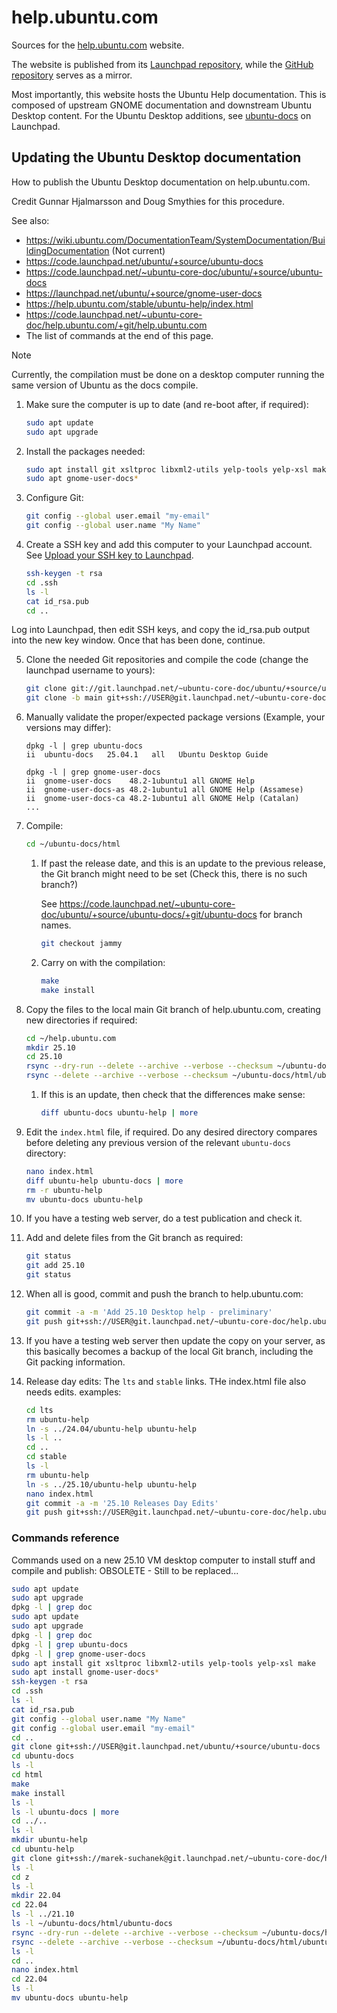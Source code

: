 # help.ubuntu.com

Sources for the [help.ubuntu.com](https://help.ubuntu.com/) website.

The website is published from its [Launchpad repository](https://launchpad.net/help.ubuntu.com), while the [GitHub repository](https://github.com/canonical/help.ubuntu.com) serves as a mirror.

Most importantly, this website hosts the Ubuntu Help documentation. This is composed of upstream GNOME documentation and downstream Ubuntu Desktop content. For the Ubuntu Desktop additions, see [ubuntu-docs](https://launchpad.net/ubuntu/+source/ubuntu-docs) on Launchpad.

## Updating the Ubuntu Desktop documentation

How to publish the Ubuntu Desktop documentation on help.ubuntu.com.

Credit Gunnar Hjalmarsson and Doug Smythies for this procedure.

See also:

* <https://wiki.ubuntu.com/DocumentationTeam/SystemDocumentation/BuildingDocumentation> (Not current)
* <https://code.launchpad.net/ubuntu/+source/ubuntu-docs>
* <https://code.launchpad.net/~ubuntu-core-doc/ubuntu/+source/ubuntu-docs>
* <https://launchpad.net/ubuntu/+source/gnome-user-docs>
* <https://help.ubuntu.com/stable/ubuntu-help/index.html>
* <https://code.launchpad.net/~ubuntu-core-doc/help.ubuntu.com/+git/help.ubuntu.com>
* The list of commands at the end of this page.

> [!NOTE]
> Currently, the compilation must be done on a desktop computer running the same version of Ubuntu as the docs compile.

1. Make sure the computer is up to date (and re-boot after, if required):

    ```bash
    sudo apt update
    sudo apt upgrade
    ```

2. Install the packages needed:

    ```bash
    sudo apt install git xsltproc libxml2-utils yelp-tools yelp-xsl make
    sudo apt gnome-user-docs*
    ```

3. Configure Git:

    ```bash
    git config --global user.email "my-email"
    git config --global user.name "My Name"
    ```

4. Create a SSH key and add this computer to your Launchpad account. See [Upload your SSH key to Launchpad](https://wiki.ubuntu.com/DocumentationTeam/SystemDocumentation/Repository#DocumentationTeam.2FSystemDocumentation.2FBzrCommon.Upload_your_SSH_key_to_Launchpad).
 
    ```bash
    ssh-keygen -t rsa
    cd .ssh
    ls -l
    cat id_rsa.pub
    cd ..
    ```

Log into Launchpad, then edit SSH keys, and copy the id_rsa.pub output into the new key window.
Once that has been done, continue.

5. Clone the needed Git repositories and compile the code (change the launchpad username to yours):

    ```bash
    git clone git://git.launchpad.net/~ubuntu-core-doc/ubuntu/+source/ubuntu-docs
    git clone -b main git+ssh://USER@git.launchpad.net/~ubuntu-core-doc/help.ubuntu.com
    ```

6. Manually validate the proper/expected package versions (Example, your versions may differ):

    ```text
    dpkg -l | grep ubuntu-docs
    ii  ubuntu-docs   25.04.1   all   Ubuntu Desktop Guide
    ```

    ```text
    dpkg -l | grep gnome-user-docs
    ii  gnome-user-docs    48.2-1ubuntu1 all GNOME Help
    ii  gnome-user-docs-as 48.2-1ubuntu1 all GNOME Help (Assamese)
    ii  gnome-user-docs-ca 48.2-1ubuntu1 all GNOME Help (Catalan)
    ...
    ```

7. Compile:

    ```bash
    cd ~/ubuntu-docs/html
    ```

    1. If past the release date, and this is an update to the previous release, the Git branch might need to be set (Check this, there is no such branch?)

        See <https://code.launchpad.net/~ubuntu-core-doc/ubuntu/+source/ubuntu-docs/+git/ubuntu-docs> for branch names.

        ```bash
        git checkout jammy
        ```

    2. Carry on with the compilation:

        ```bash
        make
        make install
        ```

8. Copy the files to the local main Git branch of help.ubuntu.com, creating new directories if required:

    ```bash
    cd ~/help.ubuntu.com
    mkdir 25.10
    cd 25.10
    rsync --dry-run --delete --archive --verbose --checksum ~/ubuntu-docs/html/ubuntu-docs ./
    rsync --delete --archive --verbose --checksum ~/ubuntu-docs/html/ubuntu-docs ./
    ```

    1. If this is an update, then check that the differences make sense:

        ```bash
        diff ubuntu-docs ubuntu-help | more
        ```



9. Edit the `index.html` file, if required. Do any desired directory compares before deleting any previous version of the relevant `ubuntu-docs` directory:

    ```bash
    nano index.html
    diff ubuntu-help ubuntu-docs | more
    rm -r ubuntu-help
    mv ubuntu-docs ubuntu-help
    ```

10. If you have a testing web server, do a test publication and check it.

11. Add and delete files from the Git branch as required:

    ```bash
    git status
    git add 25.10
    git status
    ```

12. When all is good, commit and push the branch to help.ubuntu.com:

    ```bash
    git commit -a -m 'Add 25.10 Desktop help - preliminary'
    git push git+ssh://USER@git.launchpad.net/~ubuntu-core-doc/help.ubuntu.com
    ```

13. If you have a testing web server then update the copy on your server, as this basically becomes a backup of the local Git branch, including the Git packing information.

14. Release day edits: The `lts` and `stable` links. THe index.html file also needs edits. examples:

    ```bash
    cd lts
    rm ubuntu-help
    ln -s ../24.04/ubuntu-help ubuntu-help
    ls -l ..
    cd ..
    cd stable
    ls -l
    rm ubuntu-help
    ln -s ../25.10/ubuntu-help ubuntu-help
    nano index.html
    git commit -a -m '25.10 Releases Day Edits'
    git push git+ssh://USER@git.launchpad.net/~ubuntu-core-doc/help.ubuntu.com
    ```

### Commands reference

Commands used on a new 25.10 VM desktop computer to install stuff and compile and publish:
OBSOLETE - Still to be replaced...

```bash
sudo apt update
sudo apt upgrade
dpkg -l | grep doc
sudo apt update
sudo apt upgrade
dpkg -l | grep doc
dpkg -l | grep ubuntu-docs
dpkg -l | grep gnome-user-docs
sudo apt install git xsltproc libxml2-utils yelp-tools yelp-xsl make
sudo apt install gnome-user-docs*
ssh-keygen -t rsa
cd .ssh
ls -l
cat id_rsa.pub
git config --global user.name "My Name"
git config --global user.email "my-email"
cd ..
git clone git+ssh://USER@git.launchpad.net/ubuntu/+source/ubuntu-docs
cd ubuntu-docs
ls -l
cd html
make
make install
ls -l
ls -l ubuntu-docs | more
cd ../..
ls -l
mkdir ubuntu-help
cd ubuntu-help
git clone git+ssh://marek-suchanek@git.launchpad.net/~ubuntu-core-doc/help.ubuntu.com z
ls -l
cd z
ls -l
mkdir 22.04
cd 22.04
ls -l ../21.10
ls -l ~/ubuntu-docs/html/ubuntu-docs
rsync --dry-run --delete --archive --verbose --checksum ~/ubuntu-docs/html/ubuntu-docs ./
rsync --delete --archive --verbose --checksum ~/ubuntu-docs/html/ubuntu-docs ./
ls -l
cd ..
nano index.html
cd 22.04
ls -l
mv ubuntu-docs ubuntu-help
```

